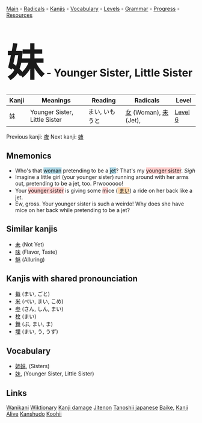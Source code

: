 <style> bigfont {font-size: 100px}</style>
[Main](../README.md) -
[Radicals](../radicals.md) -
[Kanjis](../kanjis.md) -
[Vocabulary](../vocabulary.md) -
[Levels](../levels.md) -
[Grammar](../grammar.md) - 
[Progress](../progress.md) -
[Resources](../resources.md)
# <bigfont> 妹</bigfont> - Younger Sister, Little Sister 

| Kanji | Meanings | Reading | Radicals | Level |
| --- | --- | --- | --- | --- |
| 妹 | Younger Sister, Little Sister | まい, いもうと | [女](../radicals/女.md) (Woman), [未](../radicals/未.md) (Jet),  | [Level 6](../levels/wk_level6.md) |

Previous kanji: [夜](夜.md) Next kanji: [姉](姉.md) 

## Mnemonics
 * Who's that <span style="background-color:#ADD8E6"> woman</span> pretending to be a <span style="background-color:#ADD8E6"> jet</span>? That's my <span style="background-color:#ffcccb"> younger sister</span>. *Sigh*
* Imagine a little girl (your younger sister) running around with her arms out, pretending to be a jet, too. Prwoooooo!
* Your <span style="background-color:#ffcccb"> younger sister</span> is giving some <span style="background-color:#ffcccb"> mi</span>ce (<span style="background-color:#fed8b1"> [まい](https://jisho.org/search/まい)</span>) a ride on her back like a jet. 
* Ew, gross. Your younger sister is such a weirdo! Why does she have mice on her back while pretending to be a jet?


## Similar kanjis
 * [未](未.md) (Not Yet)
* [味](味.md) (Flavor, Taste)
* [魅](魅.md) (Alluring)



## Kanjis with shared pronounciation
 * [毎](毎.md) (まい, ごと)
* [米](米.md) (べい, まい, こめ)
* [参](参.md) (さん, しん, まい)
* [枚](枚.md) (まい)
* [舞](舞.md) (ぶ, まい, ま)
* [埋](埋.md) (まい, う, うず)



## Vocabulary
 * [姉妹](../vocabulary/妹.md), (Sisters)
* [妹](../vocabulary/妹.md), (Younger Sister, Little Sister)




## Links 


[Wanikani](https://www.wanikani.com/kanji/妹)
[Wiktionary](https://en.wiktionary.org/wiki/妹)
[Kanji damage](http://www.kanjidamage.com/kanji/search?utf8=✓&q=妹)
[Jitenon](https://jitenon.com/kanji/妹)
[Tanoshii japanese](https://www.tanoshiijapanese.com/dictionary/kanji.cfm?k=妹)
[Baike](https://baike.baidu.com/item/妹),
[Kanji Alive](https://app.kanjialive.com/妹)
[Kanshudo](https://www.kanshudo.com/searchmn?q=妹)
[Koohii](https://kanji.koohii.com/study/kanji/妹)
